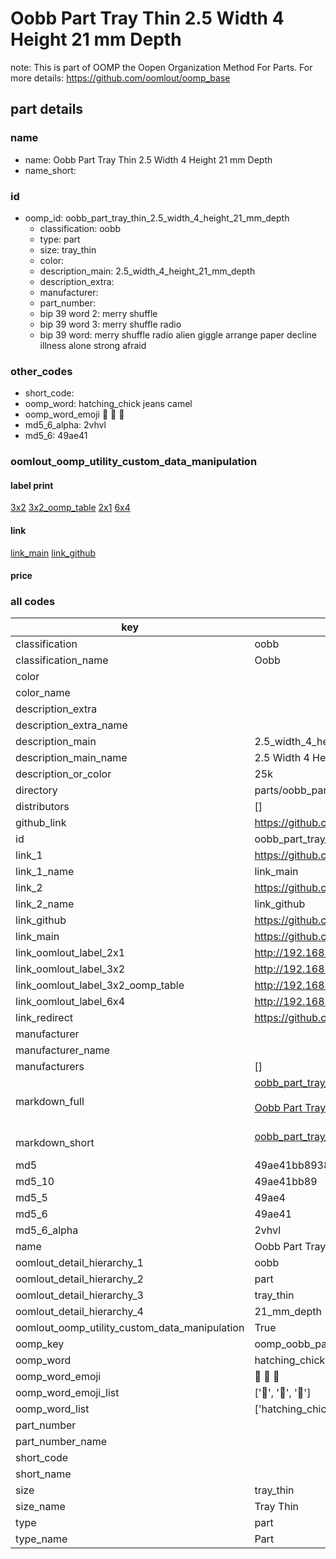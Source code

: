 # Oobb Part Tray Thin 2.5 Width 4 Height 21 mm Depth  

note: This is part of OOMP the Oopen Organization Method For Parts. For more details: https://github.com/oomlout/oomp_base

##  part details
  







### name
* name: Oobb Part Tray Thin 2.5 Width 4 Height 21 mm Depth
* name_short: 
### id
* oomp_id: oobb_part_tray_thin_2.5_width_4_height_21_mm_depth
  * classification: oobb
  * type: part
  * size: tray_thin
  * color: 
  * description_main: 2.5_width_4_height_21_mm_depth
  * description_extra: 
  * manufacturer: 
  * part_number: 
  * bip 39 word 2: merry shuffle
  * bip 39 word 3: merry shuffle radio
  * bip 39 word: merry shuffle radio alien giggle arrange paper decline illness alone strong afraid

### other_codes
* short_code: 
* oomp_word: hatching_chick jeans camel
* oomp_word_emoji :hatching_chick: :jeans: :camel:
* md5_6_alpha: 2vhvl
* md5_6: 49ae41






### oomlout_oomp_utility_custom_data_manipulation
#### label print
[3x2](http://192.168.1.245:1112/?label=oomp%202vhvl)
[3x2_oomp_table](http://192.168.1.108:1112/?label=oomp%202vhvl)
[2x1](http://192.168.1.242:1112/?label=oomp%202vhvl)
[6x4](http://192.168.1.55:1112/?label=oomp%202vhvl)    

#### link

[link_main](https://github.com/oomlout/oomlout_oomp_version_1_messy/tree/main/parts/oobb_part_tray_thin_2.5_width_4_height_21_mm_depth) [link_github](https://github.com/oomlout/oomlout_oomp_version_1_messy/tree/main/parts/oobb_part_tray_thin_2.5_width_4_height_21_mm_depth)                             

#### price







### all codes 
| key | value |  
| --- | --- |  
| classification | oobb |  
| classification_name | Oobb |  
| color |  |  
| color_name |  |  
| description_extra |  |  
| description_extra_name |  |  
| description_main | 2.5_width_4_height_21_mm_depth |  
| description_main_name | 2.5 Width 4 Height 21 mm Depth |  
| description_or_color | 25k |  
| directory | parts/oobb_part_tray_thin_2.5_width_4_height_21_mm_depth |  
| distributors | [] |  
| github_link | https://github.com/oomlout/oomlout_oomp_part_src/tree/main/parts/oobb_part_tray_thin_2.5_width_4_height_21_mm_depth |  
| id | oobb_part_tray_thin_2.5_width_4_height_21_mm_depth |  
| link_1 | https://github.com/oomlout/oomlout_oomp_version_1_messy/tree/main/parts/oobb_part_tray_thin_2.5_width_4_height_21_mm_depth |  
| link_1_name | link_main |  
| link_2 | https://github.com/oomlout/oomlout_oomp_version_1_messy/tree/main/parts/oobb_part_tray_thin_2.5_width_4_height_21_mm_depth |  
| link_2_name | link_github |  
| link_github | https://github.com/oomlout/oomlout_oomp_version_1_messy/tree/main/parts/oobb_part_tray_thin_2.5_width_4_height_21_mm_depth |  
| link_main | https://github.com/oomlout/oomlout_oomp_version_1_messy/tree/main/parts/oobb_part_tray_thin_2.5_width_4_height_21_mm_depth |  
| link_oomlout_label_2x1 | http://192.168.1.242:1112/?label=oomp%202vhvl |  
| link_oomlout_label_3x2 | http://192.168.1.245:1112/?label=oomp%202vhvl |  
| link_oomlout_label_3x2_oomp_table | http://192.168.1.108:1112/?label=oomp%202vhvl |  
| link_oomlout_label_6x4 | http://192.168.1.55:1112/?label=oomp%202vhvl |  
| link_redirect | https://github.com/oomlout/oomlout_oomp_version_1_messy/tree/main/parts/oobb_part_tray_thin_2.5_width_4_height_21_mm_depth |  
| manufacturer |  |  
| manufacturer_name |  |  
| manufacturers | [] |  
| markdown_full | [oobb_part_tray_thin_2.5_width_4_height_21_mm_depth](none)<br>[](none)<br>[Oobb Part Tray Thin 2.5 Width 4 Height 21 Mm Depth](none)<br><br> |  
| markdown_short | [oobb_part_tray_thin_2.5_width_4_height_21_mm_depth](none)<br><br> |  
| md5 | 49ae41bb8938f3fc3130f06561b1dc5d |  
| md5_10 | 49ae41bb89 |  
| md5_5 | 49ae4 |  
| md5_6 | 49ae41 |  
| md5_6_alpha | 2vhvl |  
| name | Oobb Part Tray Thin 2.5 Width 4 Height 21 mm Depth |  
| oomlout_detail_hierarchy_1 | oobb |  
| oomlout_detail_hierarchy_2 | part |  
| oomlout_detail_hierarchy_3 | tray_thin |  
| oomlout_detail_hierarchy_4 | 21_mm_depth |  
| oomlout_oomp_utility_custom_data_manipulation | True |  
| oomp_key | oomp_oobb_part_tray_thin_2.5_width_4_height_21_mm_depth |  
| oomp_word | hatching_chick jeans camel |  
| oomp_word_emoji | :hatching_chick: :jeans: :camel: |  
| oomp_word_emoji_list | [':hatching_chick:', ':jeans:', ':camel:'] |  
| oomp_word_list | ['hatching_chick', 'jeans', 'camel'] |  
| part_number |  |  
| part_number_name |  |  
| short_code |  |  
| short_name |  |  
| size | tray_thin |  
| size_name | Tray Thin |  
| type | part |  
| type_name | Part |  
